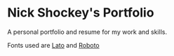 # Nick Shockey's Portfolio
A personal portfolio and resume for my work and skills.

Fonts used are [Lato](https://fonts.google.com/specimen/Lato?category=Sans+Serif,Display#license) and [Roboto](https://fonts.google.com/specimen/Roboto?category=Sans+Serif,Display#license)